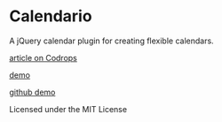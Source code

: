 Calendario
=========

A jQuery calendar plugin for creating flexible calendars.

[article on Codrops](http://tympanus.net/codrops/?p=12416)

[demo](http://tympanus.net/Development/Calendario)

[github demo](http://deviprsd21.github.io/Calendario/)

Licensed under the MIT License
